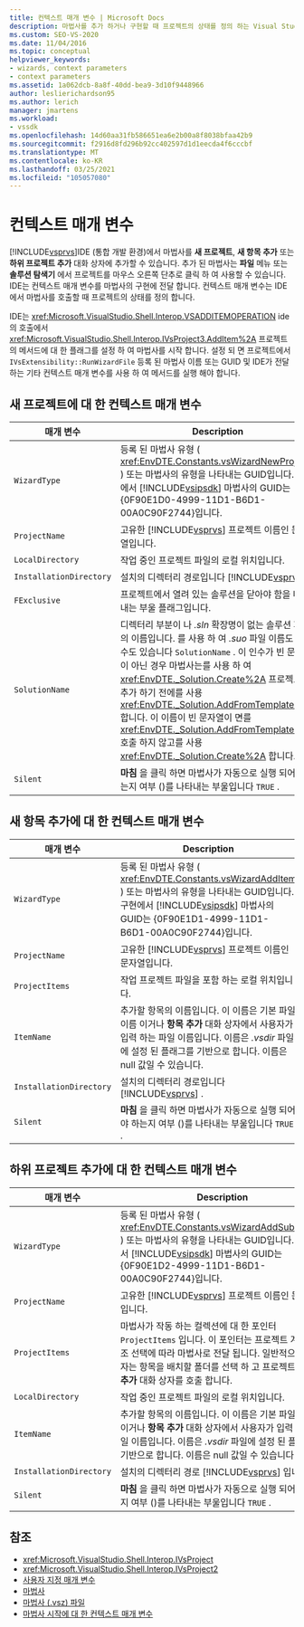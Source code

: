 ```yaml
---
title: 컨텍스트 매개 변수 | Microsoft Docs
description: 마법사를 추가 하거나 구현할 때 프로젝트의 상태를 정의 하는 Visual Studio IDE (통합 개발 환경)의 컨텍스트 매개 변수에 대해 알아봅니다.
ms.custom: SEO-VS-2020
ms.date: 11/04/2016
ms.topic: conceptual
helpviewer_keywords:
- wizards, context parameters
- context parameters
ms.assetid: 1a062dcb-8a8f-40dd-bea9-3d10f9448966
author: leslierichardson95
ms.author: lerich
manager: jmartens
ms.workload:
- vssdk
ms.openlocfilehash: 14d60aa31fb586651ea6e2b00a8f8038bfaa42b9
ms.sourcegitcommit: f2916d8fd296b92cc402597d1d1eecda4f6cccbf
ms.translationtype: MT
ms.contentlocale: ko-KR
ms.lasthandoff: 03/25/2021
ms.locfileid: "105057080"
---
```

# <a name="context-parameters"></a>컨텍스트 매개 변수
[!INCLUDE[vsprvs](../../code-quality/includes/vsprvs_md.md)]IDE (통합 개발 환경)에서 마법사를 **새 프로젝트**, **새 항목 추가** 또는 **하위 프로젝트 추가** 대화 상자에 추가할 수 있습니다. 추가 된 마법사는 **파일** 메뉴 또는 **솔루션 탐색기** 에서 프로젝트를 마우스 오른쪽 단추로 클릭 하 여 사용할 수 있습니다. IDE는 컨텍스트 매개 변수를 마법사의 구현에 전달 합니다. 컨텍스트 매개 변수는 IDE에서 마법사를 호출할 때 프로젝트의 상태를 정의 합니다.

 IDE는 <xref:Microsoft.VisualStudio.Shell.Interop.VSADDITEMOPERATION> ide의 호출에서 <xref:Microsoft.VisualStudio.Shell.Interop.IVsProject3.AddItem%2A> 프로젝트의 메서드에 대 한 플래그를 설정 하 여 마법사를 시작 합니다. 설정 되 면 프로젝트에서 `IVsExtensibility::RunWizardFile` 등록 된 마법사 이름 또는 GUID 및 IDE가 전달 하는 기타 컨텍스트 매개 변수를 사용 하 여 메서드를 실행 해야 합니다.

## <a name="context-parameters-for-new-project"></a>새 프로젝트에 대 한 컨텍스트 매개 변수

| 매개 변수 | Description |
|-------------------------| - |
| `WizardType` | 등록 된 마법사 유형 ( <xref:EnvDTE.Constants.vsWizardNewProject> ) 또는 마법사의 유형을 나타내는 GUID입니다. 구현에서 [!INCLUDE[vsipsdk](../../extensibility/includes/vsipsdk_md.md)] 마법사의 GUID는 {0F90E1D0-4999-11D1-B6D1-00A0C90F2744}입니다. |
| `ProjectName` | 고유한 [!INCLUDE[vsprvs](../../code-quality/includes/vsprvs_md.md)] 프로젝트 이름인 문자열입니다. |
| `LocalDirectory` | 작업 중인 프로젝트 파일의 로컬 위치입니다. |
| `InstallationDirectory` | 설치의 디렉터리 경로입니다 [!INCLUDE[vsprvs](../../code-quality/includes/vsprvs_md.md)] . |
| `FExclusive` | 프로젝트에서 열려 있는 솔루션을 닫아야 함을 나타내는 부울 플래그입니다. |
| `SolutionName` | 디렉터리 부분이 나 *.sln* 확장명이 없는 솔루션 파일의 이름입니다. 를 사용 하 여 *.suo* 파일 이름도 만들 수도 있습니다 `SolutionName` . 이 인수가 빈 문자열이 아닌 경우 마법사는를 사용 하 여 <xref:EnvDTE._Solution.Create%2A> 프로젝트를 추가 하기 전에를 사용 <xref:EnvDTE._Solution.AddFromTemplate%2A> 합니다. 이 이름이 빈 문자열이 면를 <xref:EnvDTE._Solution.AddFromTemplate%2A> 호출 하지 않고를 사용 <xref:EnvDTE._Solution.Create%2A> 합니다. |
| `Silent` | **마침** 을 클릭 하면 마법사가 자동으로 실행 되어야 하는지 여부 ()를 나타내는 부울입니다 `TRUE` . |

## <a name="context-parameters-for-add-new-item"></a>새 항목 추가에 대 한 컨텍스트 매개 변수

| 매개 변수 | Description |
|-------------------------| - |
| `WizardType` | 등록 된 마법사 유형 ( <xref:EnvDTE.Constants.vsWizardAddItem> ) 또는 마법사의 유형을 나타내는 GUID입니다. 구현에서 [!INCLUDE[vsipsdk](../../extensibility/includes/vsipsdk_md.md)] 마법사의 GUID는 {0F90E1D1-4999-11D1-B6D1-00A0C90F2744}입니다. |
| `ProjectName` | 고유한 [!INCLUDE[vsprvs](../../code-quality/includes/vsprvs_md.md)] 프로젝트 이름인 문자열입니다. |
| `ProjectItems` | 작업 프로젝트 파일을 포함 하는 로컬 위치입니다. |
| `ItemName` | 추가할 항목의 이름입니다. 이 이름은 기본 파일 이름 이거나 **항목 추가** 대화 상자에서 사용자가 입력 하는 파일 이름입니다. 이름은 *.vsdir* 파일에 설정 된 플래그를 기반으로 합니다. 이름은 null 값일 수 있습니다. |
| `InstallationDirectory` | 설치의 디렉터리 경로입니다 [!INCLUDE[vsprvs](../../code-quality/includes/vsprvs_md.md)] . |
| `Silent` | **마침** 을 클릭 하면 마법사가 자동으로 실행 되어야 하는지 여부 ()를 나타내는 부울입니다 `TRUE` . |

## <a name="context-parameters-for-add-sub-project"></a>하위 프로젝트 추가에 대 한 컨텍스트 매개 변수

| 매개 변수 | Description |
|-------------------------| - |
| `WizardType` | 등록 된 마법사 유형 ( <xref:EnvDTE.Constants.vsWizardAddSubProject> ) 또는 마법사의 유형을 나타내는 GUID입니다. 구현에서 [!INCLUDE[vsipsdk](../../extensibility/includes/vsipsdk_md.md)] 마법사의 GUID는 {0F90E1D2-4999-11D1-B6D1-00A0C90F2744}입니다. |
| `ProjectName` | 고유한 [!INCLUDE[vsprvs](../../code-quality/includes/vsprvs_md.md)] 프로젝트 이름인 문자열입니다. |
| `ProjectItems` | 마법사가 작동 하는 컬렉션에 대 한 포인터 `ProjectItems` 입니다. 이 포인터는 프로젝트 계층 구조 선택에 따라 마법사로 전달 됩니다. 일반적으로 사용자는 항목을 배치할 폴더를 선택 하 고 프로젝트의 **항목 추가** 대화 상자를 호출 합니다. |
| `LocalDirectory` | 작업 중인 프로젝트 파일의 로컬 위치입니다. |
| `ItemName` | 추가할 항목의 이름입니다. 이 이름은 기본 파일 이름 이거나 **항목 추가** 대화 상자에서 사용자가 입력 하는 파일 이름입니다. 이름은 *.vsdir* 파일에 설정 된 플래그를 기반으로 합니다. 이름은 null 값일 수 있습니다. |
| `InstallationDirectory` | 설치의 디렉터리 경로 [!INCLUDE[vsprvs](../../code-quality/includes/vsprvs_md.md)] 입니다. |
| `Silent` | **마침** 을 클릭 하면 마법사가 자동으로 실행 되어야 하는지 여부 ()를 나타내는 부울입니다 `TRUE` . |

## <a name="see-also"></a>참조
- <xref:Microsoft.VisualStudio.Shell.Interop.IVsProject>
- <xref:Microsoft.VisualStudio.Shell.Interop.IVsProject2>
- [사용자 지정 매개 변수](../../extensibility/internals/custom-parameters.md)
- [마법사](../../extensibility/internals/wizards.md)
- [마법사 (.vsz) 파일](../../extensibility/internals/wizard-dot-vsz-file.md)
- [마법사 시작에 대 한 컨텍스트 매개 변수](/previous-versions/tz690efs(v=vs.140))